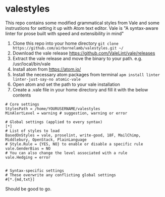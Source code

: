 # valestyles
This repo contains some modified grammatical styles from Vale and some instrustions for setting it up with Atom text editor. Vale is "A syntax-aware linter for prose built with speed and extensibility in mind"

1. Clone this repo into your home directory `git clone https://github.com/airbornelamb/valestyles.git ~/`
2. Download the vale release https://github.com/ValeLint/vale/releases
3. Extract the vale release and move the binary to your path. e.g. /usr/local/bin/vale
4. Install atom from https://atom.io/
5. Install the necessary atom packages from terminal `apm install linter linter-just-say-no atomic-vale`
6. Open atom and set the path to your vale installation
7. Create a .vale file in your home directory and fill it with the below contents

```
# Core settings
StylesPath = /home/YOURUSERNAME/valestyles
MinAlertLevel = warning # suggestion, warning or error

# Global settings (applied to every syntax)
[*]
# List of styles to load
BasedOnStyles = vale, proselint, write-good, 18F, MailChimp, Middlebury, OpenStack, PlainLanguage
# Style.Rule = {YES, NO} to enable or disable a specific rule
vale.GenderBias = NO
# You can also change the level associated with a rule
vale.Hedging = error


# Syntax-specific settings
# These overwrite any conflicting global settings
#[*.{md,txt}]
```

Should be good to go.
